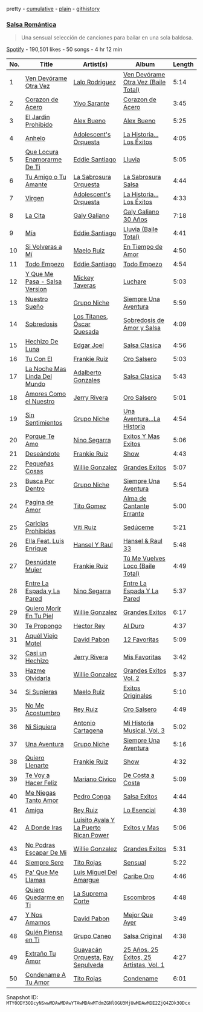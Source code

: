 pretty - [cumulative](/playlists/cumulative/37i9dQZF1DX2piJKuRdKIA.md) - [plain](/playlists/plain/37i9dQZF1DX2piJKuRdKIA) - [githistory](https://github.githistory.xyz/mackorone/spotify-playlist-archive/blob/main/playlists/plain/37i9dQZF1DX2piJKuRdKIA)

### [Salsa Romántica](https://open.spotify.com/playlist/37i9dQZF1DX2piJKuRdKIA)

> Una sensual selección de canciones para bailar en una sola baldosa.

[Spotify](https://open.spotify.com/user/spotify) - 190,501 likes - 50 songs - 4 hr 12 min

| No. | Title | Artist(s) | Album | Length |
|---|---|---|---|---|
| 1 | [Ven Devórame Otra Vez](https://open.spotify.com/track/5mg6sU732O35VMfCYk3lmX) | [Lalo Rodriguez](https://open.spotify.com/artist/5LmwELEKyxDFxrbZzR8K4U) | [Ven Devórame Otra Vez \(Baile Total\)](https://open.spotify.com/album/59dQPzYAIAs2vdU7tP3wTh) | 5:14 |
| 2 | [Corazon de Acero](https://open.spotify.com/track/60tVsYxb9Ac05YRFgMmyL1) | [Yiyo Sarante](https://open.spotify.com/artist/2rwLjVHS15sfzciKXXNbgA) | [Corazon de Acero](https://open.spotify.com/album/1bQJ7TlGyAGPvHrbhSCiz9) | 3:45 |
| 3 | [El Jardin Prohibido](https://open.spotify.com/track/5eufP63aSvtJuoI33YyRxF) | [Alex Bueno](https://open.spotify.com/artist/7esCoLcCoCK7FPa9casAH4) | [Alex Bueno](https://open.spotify.com/album/7bsw0uld3wQioChBQcnED8) | 5:25 |
| 4 | [Anhelo](https://open.spotify.com/track/4HIeIbJeQMUurTM57KVQU7) | [Adolescent's Orquesta](https://open.spotify.com/artist/70nxnxEqDQIEWneRjg2Q4O) | [La Historia..\. Los Éxitos](https://open.spotify.com/album/2qGqJrcsR1oXU5vPQbCCU8) | 4:05 |
| 5 | [Que Locura Enamorarme De Ti](https://open.spotify.com/track/1r2EerxDMVQbXxqsqnjUhy) | [Eddie Santiago](https://open.spotify.com/artist/5Wg6XnPTp0xXxFCjywwR9I) | [Lluvia](https://open.spotify.com/album/5wfnIPd0TYl6ZKNPhvaYwW) | 5:05 |
| 6 | [Tu Amigo o Tu Amante](https://open.spotify.com/track/3XCqINkynQfUcB75MrihyK) | [La Sabrosura Orquesta](https://open.spotify.com/artist/5mudirGeAjQgkS2AaIQVCb) | [La Sabrosura Salsa](https://open.spotify.com/album/3gclDdpd6tqWide104VRuz) | 4:44 |
| 7 | [Virgen](https://open.spotify.com/track/4ae223xfO5QUzbDWqLJMag) | [Adolescent's Orquesta](https://open.spotify.com/artist/70nxnxEqDQIEWneRjg2Q4O) | [La Historia..\. Los Éxitos](https://open.spotify.com/album/2qGqJrcsR1oXU5vPQbCCU8) | 4:33 |
| 8 | [La Cita](https://open.spotify.com/track/1Wzt0dNLjAqN3OzGwWeGH5) | [Galy Galiano](https://open.spotify.com/artist/2OSKh2JIKMr66DxByxhwzT) | [Galy Galiano 30 Años](https://open.spotify.com/album/07fXyhm97NonPri4FLOqyy) | 7:18 |
| 9 | [Mía](https://open.spotify.com/track/2on3gXXCAoZKdOWXdgHmUR) | [Eddie Santiago](https://open.spotify.com/artist/5Wg6XnPTp0xXxFCjywwR9I) | [Lluvia \(Baile Total\)](https://open.spotify.com/album/4AgZZalEkba03Ww2hTl8cW) | 4:41 |
| 10 | [Si Volveras a Mí](https://open.spotify.com/track/1PSD7RIsoOGQPgzmV7B2f6) | [Maelo Ruiz](https://open.spotify.com/artist/3HyrDGPLI0c9Rd8luuO0zw) | [En Tiempo de Amor](https://open.spotify.com/album/2z5Nu8i0nPraJy20am9sZL) | 4:50 |
| 11 | [Todo Empezo](https://open.spotify.com/track/1iXT0dyQZVQY9MimddXgeq) | [Eddie Santiago](https://open.spotify.com/artist/5Wg6XnPTp0xXxFCjywwR9I) | [Todo Empezo](https://open.spotify.com/album/1Xu3mmMBA9yvF8cpY5yhRO) | 4:54 |
| 12 | [Y Que Me Pasa \- Salsa Version](https://open.spotify.com/track/2Yhf5qqHOUbUb8QIxUTR7d) | [Mickey Taveras](https://open.spotify.com/artist/1iVpMZKqpnZWfCXO2vIozm) | [Luchare](https://open.spotify.com/album/60aSx78XSEGEygeUXEnRn6) | 5:03 |
| 13 | [Nuestro Sueño](https://open.spotify.com/track/4rAeOQPV9iTP5FMglXzGEu) | [Grupo Niche](https://open.spotify.com/artist/1zng9JZpblpk48IPceRWs8) | [Siempre Una Aventura](https://open.spotify.com/album/2yAheDQ4qgtbVfHVOhKDNF) | 5:59 |
| 14 | [Sobredosis](https://open.spotify.com/track/1DseLejlPOK5qrzArl7b8A) | [Los Titanes](https://open.spotify.com/artist/4dboOLuCgBpq31GG6xov2S), [Óscar Quesada](https://open.spotify.com/artist/54U4dKVzcGNdXoi0wncIE9) | [Sobredosis de Amor y Salsa](https://open.spotify.com/album/33sxL4OPRcWMbaVy0VDDdb) | 4:09 |
| 15 | [Hechizo De Luna](https://open.spotify.com/track/1g0SIfhEzfJK8XCmHAjtjE) | [Edgar Joel](https://open.spotify.com/artist/2Q6zKMFyq67L6fBml9cn4A) | [Salsa Clasica](https://open.spotify.com/album/6H7VxpaLQkZdXAaGV7FXU7) | 4:56 |
| 16 | [Tu Con El](https://open.spotify.com/track/6jCo1ni2ikRL8DWuegc92I) | [Frankie Ruiz](https://open.spotify.com/artist/4dLvccxeQIM5u80Ri0u9OV) | [Oro Salsero](https://open.spotify.com/album/3f7xnh39CMDvC6TVQf9oNU) | 5:03 |
| 17 | [La Noche Mas Linda Del Mundo](https://open.spotify.com/track/3ztPyNDLOrvNFM1Fh1v8Qx) | [Adalberto Gonzales](https://open.spotify.com/artist/6kmjUg9HOiymHa1Qvz0T99) | [Salsa Clasica](https://open.spotify.com/album/6H7VxpaLQkZdXAaGV7FXU7) | 5:43 |
| 18 | [Amores Como el Nuestro](https://open.spotify.com/track/1RpCXjlxFGS6LfPOvqSJ7M) | [Jerry Rivera](https://open.spotify.com/artist/7wOZy3KdFVVINgNFFxkxwO) | [Oro Salsero](https://open.spotify.com/album/0FQmLebvYxK7seqvm32JKA) | 5:01 |
| 19 | [Sin Sentimientos](https://open.spotify.com/track/0oHX2BlLsnbu3nnTeEUIuL) | [Grupo Niche](https://open.spotify.com/artist/1zng9JZpblpk48IPceRWs8) | [Una Aventura...La Historia](https://open.spotify.com/album/4at8kygDVfKHWHIXox7uGs) | 4:54 |
| 20 | [Porque Te Amo](https://open.spotify.com/track/0DrNa6Ol75djsKlw67TABQ) | [Nino Segarra](https://open.spotify.com/artist/7titF03HCJwxZeJ98nMWbK) | [Exitos Y Mas Exitos](https://open.spotify.com/album/0ZiO84WuLFyD21W4lq62LO) | 5:06 |
| 21 | [Deseándote](https://open.spotify.com/track/1THrLq1IPWwpisMdF9Ivya) | [Frankie Ruiz](https://open.spotify.com/artist/4dLvccxeQIM5u80Ri0u9OV) | [Show](https://open.spotify.com/album/5J4RvXfRjXXSsFEfyPhr0E) | 4:43 |
| 22 | [Pequeñas Cosas](https://open.spotify.com/track/36T4XY4vbxmw40XMJPe3zw) | [Willie Gonzalez](https://open.spotify.com/artist/2EIZodXJHserIu4pGNfD3Z) | [Grandes Exitos](https://open.spotify.com/album/2FakrUxHjeJKeY0QxX4MGo) | 5:07 |
| 23 | [Busca Por Dentro](https://open.spotify.com/track/2canuqE41S1yUstx6qnLFc) | [Grupo Niche](https://open.spotify.com/artist/1zng9JZpblpk48IPceRWs8) | [Siempre Una Aventura](https://open.spotify.com/album/2yAheDQ4qgtbVfHVOhKDNF) | 5:54 |
| 24 | [Pagina de Amor](https://open.spotify.com/track/1UaejyfrYuAdGMXCwwwMpg) | [Tito Gomez](https://open.spotify.com/artist/4zq1okwemKSJbZFDQrp7f2) | [Alma de Cantante Errante](https://open.spotify.com/album/79dxsQGu6nJoSWN5Tqyp4S) | 5:00 |
| 25 | [Caricias Prohibidas](https://open.spotify.com/track/6ygcsyNINY8tSvzKzHiKkJ) | [Viti Ruiz](https://open.spotify.com/artist/3HpdzWUn8T827FFvfJhioT) | [Sedúceme](https://open.spotify.com/album/3R7986xkYKoYwxc1dRiZxy) | 5:21 |
| 26 | [Ella Feat\. Luis Enrique](https://open.spotify.com/track/3CXhO7ZR4kZ0n5dW3v3ACK) | [Hansel Y Raul](https://open.spotify.com/artist/2BXQwWUSIivZCgT0EqLx6g) | [Hansel & Raul 33](https://open.spotify.com/album/2tbzNkPwHMsaMs7BsIWfi0) | 5:48 |
| 27 | [Desnúdate Mujer](https://open.spotify.com/track/5gH9swPA4CDuuRrXeKkvPX) | [Frankie Ruiz](https://open.spotify.com/artist/4dLvccxeQIM5u80Ri0u9OV) | [Tú Me Vuelves Loco \(Baile Total\)](https://open.spotify.com/album/7kt8nJfzerlsCFzYyFiuz5) | 4:49 |
| 28 | [Entre La Espada y La Pared](https://open.spotify.com/track/0342wDs42Efmi0BuaWO6zA) | [Nino Segarra](https://open.spotify.com/artist/7titF03HCJwxZeJ98nMWbK) | [Entre La Espada Y La Pared](https://open.spotify.com/album/6BfyCa897cBsKTTRqqnD1E) | 5:37 |
| 29 | [Quiero Morir En Tu Piel](https://open.spotify.com/track/3t3jGDeU3t1ro51C3x2pPR) | [Willie Gonzalez](https://open.spotify.com/artist/2EIZodXJHserIu4pGNfD3Z) | [Grandes Exitos](https://open.spotify.com/album/2FakrUxHjeJKeY0QxX4MGo) | 6:17 |
| 30 | [Te Propongo](https://open.spotify.com/track/2WLNCSzgMtdXyHcdPNK8UQ) | [Hector Rey](https://open.spotify.com/artist/3IfYZNt3tOmvN7HA3iNbGv) | [Al Duro](https://open.spotify.com/album/7kB5Db63xnbxos7xL5kW5U) | 4:37 |
| 31 | [Aquél Viejo Motel](https://open.spotify.com/track/5sivdGNkYMLTvVy5ydYYI8) | [David Pabon](https://open.spotify.com/artist/3L3YHYkS8b2vgAbnqBTXrE) | [12 Favoritas](https://open.spotify.com/album/7FuvwGmwae2CuAmfmuYjeN) | 5:09 |
| 32 | [Casi un Hechizo](https://open.spotify.com/track/4hw32LMr5RoeKQl0Kvh20e) | [Jerry Rivera](https://open.spotify.com/artist/7wOZy3KdFVVINgNFFxkxwO) | [Mis Favoritas](https://open.spotify.com/album/3Ph28YClqOZvb2nmdsXKBA) | 3:42 |
| 33 | [Hazme Olvidarla](https://open.spotify.com/track/752aNrC43L3ZCIuPoK8YTK) | [Willie Gonzalez](https://open.spotify.com/artist/2EIZodXJHserIu4pGNfD3Z) | [Grandes Exitos Vol\. 2](https://open.spotify.com/album/6F2D1YfaSnPpH5Lf2bbUoJ) | 5:37 |
| 34 | [Si Supieras](https://open.spotify.com/track/2YzhQEikYymq0HR9oc0EGT) | [Maelo Ruiz](https://open.spotify.com/artist/3HyrDGPLI0c9Rd8luuO0zw) | [Exitos Originales](https://open.spotify.com/album/1XonZgPSw1RXw5oWJdAlYy) | 5:10 |
| 35 | [No Me Acostumbro](https://open.spotify.com/track/4SjBGbtJz77ximBiOZcIn6) | [Rey Ruiz](https://open.spotify.com/artist/1S0uvW1rgvtkNGma9su3fJ) | [Oro Salsero](https://open.spotify.com/album/5X1QYXR9eQO3cYZrqeoIYE) | 4:49 |
| 36 | [Ni Siquiera](https://open.spotify.com/track/5dPy3sVgBlE7HSbI3n6LOp) | [Antonio Cartagena](https://open.spotify.com/artist/3ytvFBT8M647H3cNQdCjhF) | [Mi Historia Musical, Vol\. 3](https://open.spotify.com/album/3r6B9cteASI4N0XBTucxxz) | 5:02 |
| 37 | [Una Aventura](https://open.spotify.com/track/4F8IB14Sjvqb9qJUOxndRZ) | [Grupo Niche](https://open.spotify.com/artist/1zng9JZpblpk48IPceRWs8) | [Siempre Una Aventura](https://open.spotify.com/album/2yAheDQ4qgtbVfHVOhKDNF) | 5:16 |
| 38 | [Quiero Llenarte](https://open.spotify.com/track/2znlMTgRTU4VMbKzToDIyN) | [Frankie Ruiz](https://open.spotify.com/artist/4dLvccxeQIM5u80Ri0u9OV) | [Show](https://open.spotify.com/album/5J4RvXfRjXXSsFEfyPhr0E) | 4:32 |
| 39 | [Te Voy a Hacer Feliz](https://open.spotify.com/track/4jBkRRscUmbKtUbngf2WQf) | [Mariano Civico](https://open.spotify.com/artist/3u6R4DMXSDavQmQBzFPM3q) | [De Costa a Costa](https://open.spotify.com/album/2nOvkgvFGscNv3cqa2GNaN) | 5:09 |
| 40 | [Me Niegas Tanto Amor](https://open.spotify.com/track/5rZ4XYvFC48L2fw2rUNc3o) | [Pedro Conga](https://open.spotify.com/artist/5AvuagpXeJtpvaq7OtBG1y) | [Salsa Exitos](https://open.spotify.com/album/7d6NQ9TSwDphlr9UExZMUW) | 4:44 |
| 41 | [Amiga](https://open.spotify.com/track/4WWHSJEw4nRPlxCZeLFhym) | [Rey Ruiz](https://open.spotify.com/artist/1S0uvW1rgvtkNGma9su3fJ) | [Lo Esencial](https://open.spotify.com/album/5u3nfKd9yOHDwSQ3LIHGge) | 4:39 |
| 42 | [A Donde Iras](https://open.spotify.com/track/6BWPT5ku80skdgRnBuMJ28) | [Luisito Ayala Y La Puerto Rican Power](https://open.spotify.com/artist/2UoLlLFDkqewHH7EzaZcl7) | [Exitos y Mas](https://open.spotify.com/album/3TbMMalrMelzvOnprzpVpD) | 5:06 |
| 43 | [No Podras Escapar De Mi](https://open.spotify.com/track/0lacKf3kZXbQ1F17QvurMs) | [Willie Gonzalez](https://open.spotify.com/artist/2EIZodXJHserIu4pGNfD3Z) | [Grandes Exitos](https://open.spotify.com/album/2FakrUxHjeJKeY0QxX4MGo) | 5:31 |
| 44 | [Siempre Sere](https://open.spotify.com/track/4ZGk5h0sIfeunWEKzXEoHr) | [Tito Rojas](https://open.spotify.com/artist/2kgCV0fFS0wt3q6M5B39nH) | [Sensual](https://open.spotify.com/album/6UN6viB3vjqwZM1rMZGS1A) | 5:22 |
| 45 | [Pa' Que Me Llamas](https://open.spotify.com/track/22pdhZVshROclc7344c4KX) | [Luis Miguel Del Amargue](https://open.spotify.com/artist/0tJDMMp9vT1q6zrPih0yFQ) | [Caribe Oro](https://open.spotify.com/album/3bC6CMhs9zrbNAU0cAhQ4K) | 4:46 |
| 46 | [Quiero Quedarme en Ti](https://open.spotify.com/track/3JBLdVJrLFymAihS70d395) | [La Suprema Corte](https://open.spotify.com/artist/2oQSuDSAp77ozD3JqzEbEm) | [Escombros](https://open.spotify.com/album/5Y1RfqAu5RaqpfsCKY6ouD) | 4:48 |
| 47 | [Y Nos Amamos](https://open.spotify.com/track/0vAA0c6zf8pCWgmIj4Oggx) | [David Pabon](https://open.spotify.com/artist/3L3YHYkS8b2vgAbnqBTXrE) | [Mejor Que Ayer](https://open.spotify.com/album/1GtGW64AKrjOsAOrHO30uW) | 3:49 |
| 48 | [Quién Piensa en Ti](https://open.spotify.com/track/2PnW8tCjNkP3Ctd8K3d8NS) | [Grupo Caneo](https://open.spotify.com/artist/3dI63iYqCLcCokRcedC58Z) | [Salsa Original](https://open.spotify.com/album/2yeJL6Tv6HBNYL4kIlMPmY) | 4:38 |
| 49 | [Extraño Tu Amor](https://open.spotify.com/track/4WcWjBoSYqZBwqeYlz0qey) | [Guayacán Orquesta](https://open.spotify.com/artist/2pZ81eCkqxemIjqqfE1fhE), [Ray Sepulveda](https://open.spotify.com/artist/7FszsCzE5zryW0pO8Bc5f7) | [25 Años, 25 Éxitos, 25 Artistas, Vol\. 1](https://open.spotify.com/album/7vaMXZuLGhTU0dXTKrq0LQ) | 4:27 |
| 50 | [Condename A Tu Amor](https://open.spotify.com/track/2C40I3YZiqsNlpBxQ4O1y7) | [Tito Rojas](https://open.spotify.com/artist/2kgCV0fFS0wt3q6M5B39nH) | [Condename](https://open.spotify.com/album/096iagjZ8Ax48eV49j8P3Q) | 6:01 |

Snapshot ID: `MTY0ODY3ODcyNSwwMDAwMDAwYTAwMDAwMTdmZGNlOGU3MjUwMDAwMDE2ZjQ4ZDk3ODcx`